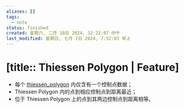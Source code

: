 ```yaml
---
aliases: []
tags:
  - note
status: finished
created: 星期六, 二月 10日 2024, 12:22:07 中午
last_modified: 星期日, 七月 7日 2024, 7:52:03 早上
---
```


# [title:: Thiessen Polygon | Feature]

- 每个 [thiessen_polygon](thiessen_polygon.md) 内仅含有一个控制点数据；
- Thiessen Polygon 内的点到相应控制点到距离最近；
- 位于 Thiessen Polygon 上的点到其两边控制点到距离相等。
